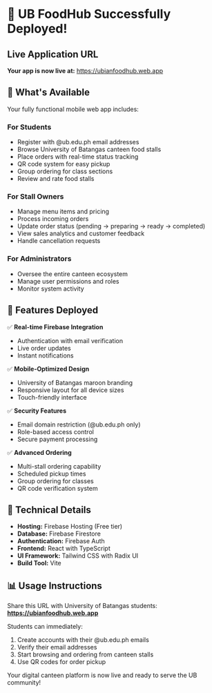 # 🎉 UB FoodHub Successfully Deployed!

## Live Application URL
**Your app is now live at:** https://ubianfoodhub.web.app

## 📱 What's Available

Your fully functional mobile web app includes:

### For Students
- Register with @ub.edu.ph email addresses
- Browse University of Batangas canteen food stalls
- Place orders with real-time status tracking
- QR code system for easy pickup
- Group ordering for class sections
- Review and rate food stalls

### For Stall Owners
- Manage menu items and pricing
- Process incoming orders
- Update order status (pending → preparing → ready → completed)
- View sales analytics and customer feedback
- Handle cancellation requests

### For Administrators
- Oversee the entire canteen ecosystem
- Manage user permissions and roles
- Monitor system activity

## 🚀 Features Deployed

✅ **Real-time Firebase Integration**
- Authentication with email verification
- Live order updates
- Instant notifications

✅ **Mobile-Optimized Design**
- University of Batangas maroon branding
- Responsive layout for all device sizes
- Touch-friendly interface

✅ **Security Features**
- Email domain restriction (@ub.edu.ph only)
- Role-based access control
- Secure payment processing

✅ **Advanced Ordering**
- Multi-stall ordering capability
- Scheduled pickup times
- Group ordering for classes
- QR code verification system

## 🔧 Technical Details

- **Hosting:** Firebase Hosting (Free tier)
- **Database:** Firebase Firestore
- **Authentication:** Firebase Auth
- **Frontend:** React with TypeScript
- **UI Framework:** Tailwind CSS with Radix UI
- **Build Tool:** Vite

## 📊 Usage Instructions

Share this URL with University of Batangas students: 
**https://ubianfoodhub.web.app**

Students can immediately:
1. Create accounts with their @ub.edu.ph emails
2. Verify their email addresses
3. Start browsing and ordering from canteen stalls
4. Use QR codes for order pickup

Your digital canteen platform is now live and ready to serve the UB community!